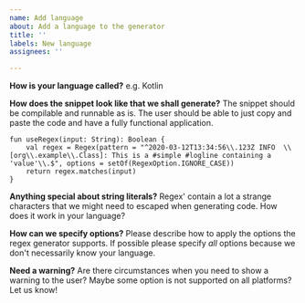 ```yaml
---
name: Add language
about: Add a language to the generator
title: ''
labels: New language
assignees: ''

---
```


**How is your language called?**
e.g. Kotlin

**How does the snippet look like that we shall generate?**
The snippet should be compilable and runnable as is. The user should be able to just copy and paste the code and have a fully functional application.
````
fun useRegex(input: String): Boolean {
    val regex = Regex(pattern = "^2020-03-12T13:34:56\\.123Z INFO  \\[org\\.example\\.Class]: This is a #simple #logline containing a 'value'\\.$", options = setOf(RegexOption.IGNORE_CASE))
    return regex.matches(input)
}
````

**Anything special about string literals?**
Regex' contain a lot a strange characters that we might need to escaped when generating code. How does it work in your language?

**How can we specify options?**
Please describe how to apply the options the regex generator supports. If possible please specify *all* options because we don't necessarily know your language.

**Need a warning?**
Are there circumstances when you need to show a warning to the user? Maybe some option is not supported on all platforms? Let us know!
